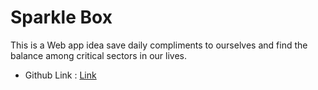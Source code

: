# Sparkle Box

This is a Web app idea save daily compliments to ourselves and find the balance among critical sectors in our lives.

- Github Link : [Link](https://jean-yun.github.io/SparkleBox_js/)
